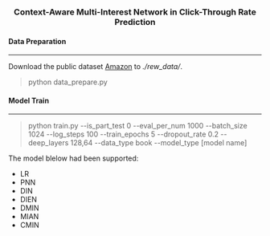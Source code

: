 ### <center>Context-Aware Multi-Interest Network in Click-Through Rate Prediction</center>

#### Data Preparation
----

Download the public dataset [Amazon](https://nijianmo.github.io/amazon/index.html) to *./rew_data/*.

> python data_prepare.py

#### Model Train
----

> python train.py --is_part_test 0 --eval_per_num 1000 --batch_size 1024 --log_steps 100 --train_epochs 5 --dropout_rate 0.2 --deep_layers 128,64 --data_type book --model_type [model name]

The model blelow had been supported:

- LR
- PNN
- DIN
- DIEN
- DMIN
- MIAN
- CMIN
